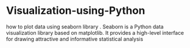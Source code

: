 # Visualization-using-Python
how to plot data using seaborn library . Seaborn is a Python data visualization library based on matplotlib. It provides a high-level interface for drawing attractive and informative statistical analysis
